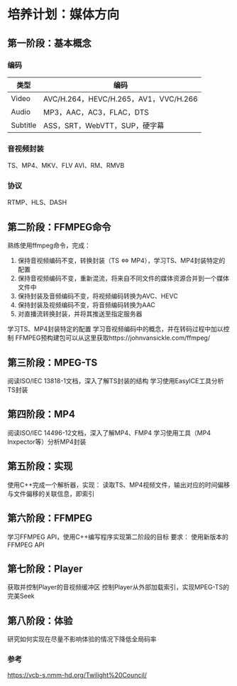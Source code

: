 
# 培养计划：媒体方向



## 第一阶段：基本概念

### 编码

类型|编码
-|-
Video|AVC/H.264，HEVC/H.265，AV1，VVC/H.266
Audio|MP3，AAC，AC3，FLAC，DTS
Subtitle|ASS，SRT，WebVTT，SUP，硬字幕

### 音视频封装

TS、MP4、MKV、FLV
AVI、RM、RMVB

### 协议

RTMP、HLS、DASH



## 第二阶段：FFMPEG命令

熟练使用ffmpeg命令，完成：
1. 保持音视频编码不变，转换封装（TS <=> MP4），学习TS、MP4封装特定的配置
2. 保持音视频编码不变，重新混流，将来自不同文件的媒体资源合并到一个媒体文件中
3. 保持封装及音频编码不变，将视频编码转换为AVC、HEVC
4. 保持封装及视频编码不变，将音频编码转换为AAC
5. 对直播流转换封装，并将其推送至指定服务器

学习TS、MP4封装特定的配置
学习音视频编码中的概念，并在转码过程中加以控制
FFMPEG预构建包可以从这里获取https://johnvansickle.com/ffmpeg/



## 第三阶段：MPEG-TS

阅读ISO/IEC 13818-1文档，深入了解TS封装的结构
学习使用EasyICE工具分析TS封装



## 第四阶段：MP4

阅读ISO/IEC 14496-12文档，深入了解MP4、FMP4
学习使用工具（MP4 Inxpector等）分析MP4封装



## 第五阶段：实现

使用C++完成一个解析器，实现：
读取TS、MP4视频文件，输出对应的时间偏移与文件偏移的关联信息，即索引



## 第六阶段：FFMPEG

学习FFMPEG API，使用C++编写程序实现第二阶段的目标
要求：
使用新版本的FFMPEG API



## 第七阶段：Player

获取并控制Player的音视频缓冲区
控制Player从外部加载索引，实现MPEG-TS的完美Seek



## 第八阶段：体验

研究如何实现在尽量不影响体验的情况下降低全局码率

### 参考
https://vcb-s.nmm-hd.org/Twilight%20Council/





